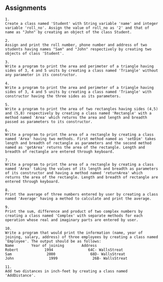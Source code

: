 
## Assignments
	1.
	Create a class named 'Student' with String variable 'name' and integer variable 'roll_no'. Assign the value of roll_no as '2' and that of name as "John" by creating an object of the class Student.
	
	2.
	Assign and print the roll number, phone number and address of two students having names "Sam" and "John" respectively by creating two objects of class 'Student'.
	
	3.
	Write a program to print the area and perimeter of a triangle having sides of 3, 4 and 5 units by creating a class named 'Triangle' without any parameter in its constructor.
	
	4.
	Write a program to print the area and perimeter of a triangle having sides of 3, 4 and 5 units by creating a class named 'Triangle' with constructor having the three sides as its parameters.
	
	5.
	Write a program to print the area of two rectangles having sides (4,5) and (5,8) respectively by creating a class named 'Rectangle' with a method named 'Area' which returns the area and length and breadth passed as parameters to its constructor.
	
	6.
	Write a program to print the area of a rectangle by creating a class named 'Area' having two methods. First method named as 'setDim' takes length and breadth of rectangle as parameters and the second method named as 'getArea' returns the area of the rectangle. Length and breadth of rectangle are entered through keyboard.
	
	7.
	Write a program to print the area of a rectangle by creating a class named 'Area' taking the values of its length and breadth as parameters of its constructor and having a method named 'returnArea' which returns the area of the rectangle. Length and breadth of rectangle are entered through keyboard.
	
	8.
	Print the average of three numbers entered by user by creating a class named 'Average' having a method to calculate and print the average.
	
	9.
	Print the sum, difference and product of two complex numbers by creating a class named 'Complex' with separate methods for each operation whose real and imaginary parts are entered by user.
	
	10.
	Write a program that would print the information (name, year of joining, salary, address) of three employees by creating a class named 'Employee'. The output should be as follows:
	Name        Year of joining        Address
	Robert            1994                64C- WallsStreat
	Sam                2000                68D- WallsStreat
	John                1999                26B- WallsStreat
	
	11.
	Add two distances in inch-feet by creating a class named 'AddDistance'.
